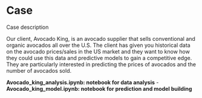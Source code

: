 # Case

Case description

Our client, Avocado King, is an avocado supplier that sells conventional and organic avocados all over the U.S. The client has given you historical data on the avocado prices/sales in the US market and they want to know how they could use this data and predictive models to gain a competitive edge. They are particularly interested in predicting the prices of avocados and the number of avocados sold.

**Avocado_king_analysis.ipynb: notebook for data analysis** -
**Avocado_king_model.ipynb: notebook for prediction and model building**

